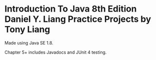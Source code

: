 # Introduction To Java 8th Edition Daniel Y. Liang Practice Projects by Tony Liang

Made using Java SE 1.8.

Chapter 5+ includes Javadocs and JUnit 4 testing.